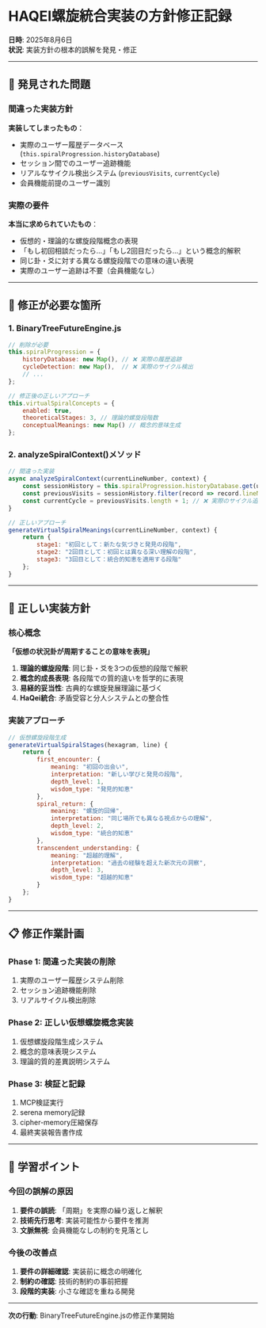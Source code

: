 # HAQEI螺旋統合実装の方針修正記録

**日時**: 2025年8月6日  
**状況**: 実装方針の根本的誤解を発見・修正

---

## 🚨 発見された問題

### 間違った実装方針
**実装してしまったもの**：
- 実際のユーザー履歴データベース (`this.spiralProgression.historyDatabase`)
- セッション間でのユーザー追跡機能
- リアルなサイクル検出システム (`previousVisits`, `currentCycle`)
- 会員機能前提のユーザー識別

### 実際の要件
**本当に求められていたもの**：
- 仮想的・理論的な螺旋段階概念の表現
- 「もし初回相談だったら...」「もし2回目だったら...」という概念的解釈
- 同じ卦・爻に対する異なる螺旋段階での意味の違い表現
- 実際のユーザー追跡は不要（会員機能なし）

---

## 📝 修正が必要な箇所

### 1. BinaryTreeFutureEngine.js
```javascript
// 削除が必要
this.spiralProgression = {
    historyDatabase: new Map(), // ❌ 実際の履歴追跡
    cycleDetection: new Map(),  // ❌ 実際のサイクル検出
    // ...
};

// 修正後の正しいアプローチ
this.virtualSpiralConcepts = {
    enabled: true,
    theoreticalStages: 3, // 理論的螺旋段階数
    conceptualMeanings: new Map() // 概念的意味生成
};
```

### 2. analyzeSpiralContext()メソッド
```javascript
// 間違った実装
async analyzeSpiralContext(currentLineNumber, context) {
    const sessionHistory = this.spiralProgression.historyDatabase.get(userId) || [];
    const previousVisits = sessionHistory.filter(record => record.lineNumber === currentLineNumber);
    const currentCycle = previousVisits.length + 1; // ❌ 実際のサイクル追跡
}

// 正しいアプローチ
generateVirtualSpiralMeanings(currentLineNumber, context) {
    return {
        stage1: "初回として：新たな気づきと発見の段階",
        stage2: "2回目として：初回とは異なる深い理解の段階", 
        stage3: "3回目として：統合的知恵を適用する段階"
    };
}
```

---

## 🎯 正しい実装方針

### 核心概念
**「仮想の状況卦が周期することの意味を表現」**

1. **理論的螺旋段階**: 同じ卦・爻を3つの仮想的段階で解釈
2. **概念的成長表現**: 各段階での質的違いを哲学的に表現
3. **易経的妥当性**: 古典的な螺旋発展理論に基づく
4. **HaQei統合**: 矛盾受容と分人システムとの整合性

### 実装アプローチ
```javascript
// 仮想螺旋段階生成
generateVirtualSpiralStages(hexagram, line) {
    return {
        first_encounter: {
            meaning: "初回の出会い",
            interpretation: "新しい学びと発見の段階",
            depth_level: 1,
            wisdom_type: "発見的知恵"
        },
        spiral_return: {
            meaning: "螺旋的回帰", 
            interpretation: "同じ場所でも異なる視点からの理解",
            depth_level: 2,
            wisdom_type: "統合的知恵"
        },
        transcendent_understanding: {
            meaning: "超越的理解",
            interpretation: "過去の経験を超えた新次元の洞察", 
            depth_level: 3,
            wisdom_type: "超越的知恵"
        }
    };
}
```

---

## 📋 修正作業計画

### Phase 1: 間違った実装の削除
1. 実際のユーザー履歴システム削除
2. セッション追跡機能削除  
3. リアルサイクル検出削除

### Phase 2: 正しい仮想螺旋概念実装
1. 仮想螺旋段階生成システム
2. 概念的意味表現システム
3. 理論的質的差異説明システム

### Phase 3: 検証と記録
1. MCP検証実行
2. serena memory記録
3. cipher-memory圧縮保存
4. 最終実装報告書作成

---

## 🔄 学習ポイント

### 今回の誤解の原因
1. **要件の誤読**: 「周期」を実際の繰り返しと解釈
2. **技術先行思考**: 実装可能性から要件を推測
3. **文脈無視**: 会員機能なしの制約を見落とし

### 今後の改善点
1. **要件の詳細確認**: 実装前に概念の明確化
2. **制約の確認**: 技術的制約の事前把握
3. **段階的実装**: 小さな確認を重ねる開発

---

**次の行動**: BinaryTreeFutureEngine.jsの修正作業開始